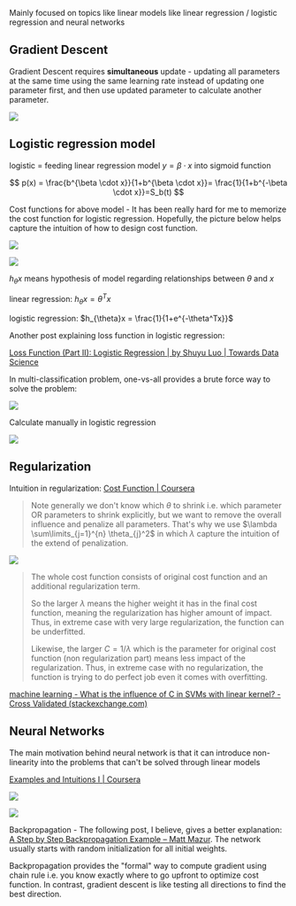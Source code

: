 Mainly focused on topics like linear models like linear regression / logistic regression and neural networks

## Gradient Descent

Gradient Descent requires **simultaneous** update - updating all parameters at the same time using the same learning rate instead of updating one parameter first, and then use updated parameter to calculate another parameter.

![](https://i.ibb.co/Lk6chns/image.png)

## Logistic regression model

logistic = feeding linear regression model $y = \beta \cdot x$ into sigmoid function

$$
p(x) = \frac{b^{\beta \cdot x}}{1+b^{\beta \cdot x}}= \frac{1}{1+b^{-\beta \cdot x}}=S_b(t)
$$

Cost functions for above model - It has been really hard for me to memorize the cost function for logistic regression. Hopefully, the picture below helps capture the intuition of how to design cost function.

![](https://i.ibb.co/2KxfZH0/image.png)

![](https://i.ibb.co/Dph2n3X/image.png)

$h_{\theta}x$ means hypothesis of model regarding relationships between $\theta$ and $x$

linear regression: $h_{\theta}x = \theta^Tx$

logistic regression: $h_{\theta}x = \frac{1}{1+e^{-\theta^Tx}}$

Another post explaining loss function in logistic regression:

[Loss Function (Part II): Logistic Regression | by Shuyu Luo | Towards Data Science](https://towardsdatascience.com/optimization-loss-function-under-the-hood-part-ii-d20a239cde11)

In multi-classification problem, one-vs-all provides a brute force way to solve the problem:

![](https://i.ibb.co/rKrjSj9/image.png)

Calculate manually in logistic regression

![](https://i.ibb.co/7g2BWtk/image.png)

## Regularization

Intuition in regularization: [Cost Function | Coursera](https://www.coursera.org/learn/machine-learning/supplement/1tJlY/cost-function)

> Note generally we don't know which $\theta$ to shrink i.e. which parameter OR parameters to shrink explicitly, but we want to remove the overall influence and penalize all parameters. That's why we use $\lambda \sum\limits_{j=1}^{n} \theta_{j}^2$ in which $\lambda$ capture the intuition of the extend of penalization.

![](https://i.ibb.co/pKrHrT0/image.png)

> The whole cost function consists of original cost function and an additional regularization term.
>
> So the larger $\lambda$ means the higher weight it has in the final cost function, meaning the regularization has higher amount of impact. Thus, in extreme case with very large regularization, the function can be underfitted.
>
> Likewise, the larger $C = 1/\lambda$ which is the parameter for original cost function (non regularization part) means less impact of the regularization. Thus, in extreme case with no regularization, the function is trying to do perfect job even it comes with overfitting.

[machine learning - What is the influence of C in SVMs with linear kernel? - Cross Validated (stackexchange.com)](https://stats.stackexchange.com/questions/31066/what-is-the-influence-of-c-in-svms-with-linear-kernel)

## Neural Networks

The main motivation behind neural network is that it can introduce non-linearity into the problems that can't be solved through linear models

[Examples and Intuitions I | Coursera](https://www.coursera.org/learn/machine-learning/supplement/kivO9/examples-and-intuitions-i)

![](https://i.ibb.co/yPSwczT/image.png)

![](https://i.ibb.co/NTWbFKX/image.png)

Backpropagation - The following post, I believe, gives a better explanation: [A Step by Step Backpropagation Example – Matt Mazur](https://mattmazur.com/2015/03/17/a-step-by-step-backpropagation-example/). The network usually starts with random initialization for all initial weights.

Backpropagation provides the "formal" way to compute gradient using chain rule i.e. you know exactly where to go upfront to optimize cost function. In contrast, gradient descent is like testing all directions to find the best direction.
